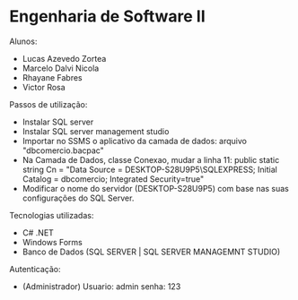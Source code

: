 # Engenharia de Software II

Alunos:
- Lucas Azevedo Zortea
- Marcelo Dalvi Nicola
- Rhayane Fabres
- Victor Rosa

Passos de utilização:
- Instalar SQL server
- Instalar SQL server management studio
- Importar no SSMS o aplicativo da camada de dados: arquivo "dbcomercio.bacpac"
- Na Camada de Dados, classe Conexao, mudar a linha 11:
    public static string Cn = "Data Source = DESKTOP-S28U9P5\\SQLEXPRESS; Initial Catalog = dbcomercio; Integrated Security=true"
- Modificar o nome do servidor (DESKTOP-S28U9P5) com base nas suas configurações do SQL Server.

Tecnologias utilizadas:
- C# .NET
- Windows Forms
- Banco de Dados (SQL SERVER | SQL SERVER MANAGEMNT STUDIO)

Autenticação:
- (Administrador) Usuario: admin 	senha: 123
